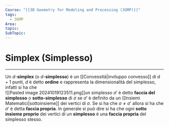 ```yaml
---
Course: "[[3D Geometry for Modeling and Processing (3GMP)]]"
tags:
  - 3GMP
Area: 
topic: 
SubTopic: 
---
```


# Simplex (Simplesso)
---
Un $d$-__simplex__ (o $d$-__simplesso__)  è un [[Convessità|inviluppo convesso]] di $d+1$ punti, $d$ è detto **ordine** e rappresenta la dimensionalità del simplesso, infatti si ha che    
![[Pasted image 20241019123511.png]]un simplesso $\sigma'$ è detto __faccia del simplesso__ o __sotto-simplesso__ di  $\sigma$ se $\sigma'$ è definito da un [[Insiemi Matematici|sottoinsieme]] dei vertici di $\sigma$.  Se si ha che $\sigma\not= \sigma'$ allora si ha che $\sigma'$ è detta __faccia propria__. In generale si può dire si ha che ogni __sotto insieme proprio__ dei vertici di un __simplesso__ è una __faccia propria__ del simplesso stesso.



